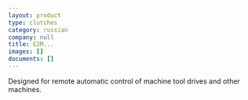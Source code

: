```yaml
---
layout: product
type: clutches
category: russian
company: null
title: E2M...
images: []
documents: []
---
```

Designed for remote automatic control of machine tool drives and other machines.
